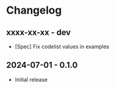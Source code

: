 # Changelog

## xxxx-xx-xx - dev

* [Spec] Fix codelist values in examples

## 2024-07-01 - 0.1.0

* Initial release